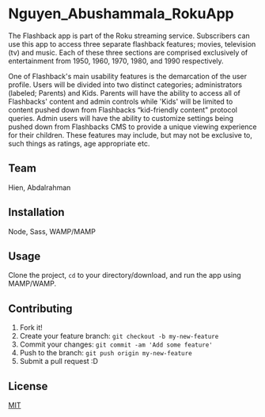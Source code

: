 # Nguyen_Abushammala_RokuApp

The Flashback app is part of the Roku streaming service. Subscribers can use this app to access three separate flashback features; movies, television (tv) and music. Each of these three sections are comprised exclusively of entertainment from 1950, 1960, 1970, 1980, and 1990 respectively.  

One of Flashback's main usability features is the demarcation of the user profile. Users will be divided into two distinct categories; administrators (labeled; Parents) and Kids. Parents will have the ability to access all of Flashbacks' content and admin controls while 'Kids' will be limited to content pushed down from Flashbacks “kid-friendly content" protocol queries. Admin users will have the ability to customize settings being pushed down from Flashbacks CMS to provide a unique viewing experience for their children. These features may include, but may not be exclusive to, such things as ratings, age appropriate etc. 

## Team

Hien, Abdalrahman

## Installation

Node, Sass, WAMP/MAMP

## Usage

Clone the project, <code>cd</code> to your directory/download, and run the app using MAMP/WAMP.

## Contributing

1. Fork it!
2. Create your feature branch: `git checkout -b my-new-feature`
3. Commit your changes: `git commit -am 'Add some feature'`
4. Push to the branch: `git push origin my-new-feature`
5. Submit a pull request :D

## License

[MIT](https://choosealicense.com/licenses/mit/)
